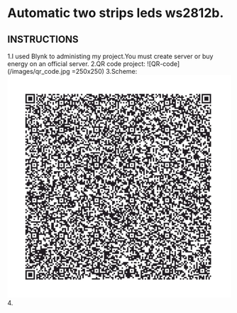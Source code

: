 # Automatic two strips leds ws2812b.
## INSTRUCTIONS
1.I used Blynk to administing my project.You must create server or buy energy on an official server.
2.QR code project:
![QR-code](/images/qr_code.jpg =250x250)
3.Scheme:
![Schemat](/images/qr_code.jpg)
4.


